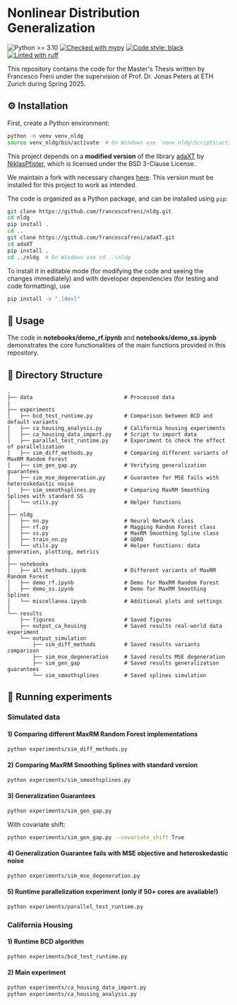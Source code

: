<h1>Nonlinear Distribution Generalization</h1>
<p>
<img src="https://img.shields.io/badge/python-≥3.10-blue" alt="Python >= 3.10">
<a href="https://github.com/python/mypy"><img src="https://img.shields.io/badge/mypy-checked-2b507e" alt="Checked with mypy"></a>
<a href="https://github.com/psf/black"><img src="https://img.shields.io/badge/code%20style-black-000000.svg" alt="Code style: black"></a>
<a href="https://github.com/astral-sh/ruff"><img src="https://img.shields.io/endpoint?url=https://raw.githubusercontent.com/astral-sh/ruff/main/assets/badge/v2.json" alt="Linted with ruff"></a>
</p>


This repository contains the code for the Master's Thesis written by Francesco Freni under the supervision of Prof. Dr. Jonas Peters at ETH Zurich during Spring 2025.


## ⚙️ Installation

First, create a Python environment:
```bash
python -m venv venv_nldg
source venv_nldg/bin/activate  # On Windows use `venv_nldg\Scripts\activate`
```

This project depends on a **modified version** of the library [adaXT](https://github.com/NiklasPfister/adaXT) by [NiklasPfister](https://github.com/NiklasPfister), which is licensed under the BSD 3-Clause License.

We maintain a fork with necessary changes [here](https://github.com/francescofreni/adaXT). This version must be installed for this project to work as intended.

The code is organized as a Python package, and can be installed using `pip`:
```bash
git clone https://github.com/francescofreni/nldg.git
cd nldg
pip install .
cd ..
git clone https://github.com/francescofreni/adaXT.git
cd adaXT
pip install .
cd ../nldg  # On Windows use cd ..\nldg
```
To install it in editable mode (for modifying the code and seeing the changes immediately) and with developer dependencies (for testing and code formatting), use

```bash
pip install -e ".[dev]"
```


## 🚀 Usage
The code in **notebooks/demo_rf.ipynb** and **notebooks/demo_ss.ipynb** demonstrates the core functionalities of the main functions provided in this repository.


## 📁 Directory Structure
```plaintext
.
├── data                             # Processed data
|
├── experiments 
│   ├── bcd_test_runtime.py          # Comparison between BCD and default variants
│   ├── ca_housing_analysis.py       # California housing experiments
│   ├── ca_housing_data_import.py    # Script to import data
│   ├── parallel_test_runtime.py     # Experiment to check the effect of parallelization
│   ├── sim_diff_methods.py          # Comparing different variants of MaxRM Random Forest
│   ├── sim_gen_gap.py               # Verifying generalization guarantees
│   ├── sim_mse_degeneration.py      # Guarantee for MSE fails with heteroskedastic noise
│   ├── sim_smoothsplines.py         # Comparing MaxRM Smoothing Splines with standard SS
│   └── utils.py                     # Helper functions
|
├── nldg           
│   ├── nn.py                        # Neural Network class
│   ├── rf.py                        # Magging Random Forest class
│   ├── ss.py                        # MaxRM Smoothing Spline class
│   ├── train_nn.py                  # GDRO
│   └── utils.py                     # Helper functions: data generation, plotting, metrics
|
├── notebooks
│   ├── all_methods.ipynb            # Different variants of MaxRM Random Forest        
│   ├── demo_rf.ipynb                # Demo for MaxRM Random Forest
│   ├── demo_ss.ipynb                # Demo for MaxRM Smoothing Splines
│   └── miscellanea.ipynb            # Additional plots and settings
|
└── results
    ├── figures                      # Saved figures
    ├── output_ca_housing            # Saved results real-world data experiment
    └── output_simulation
        ├── sim_diff_methods         # Saved results variants comparison
        ├── sim_mse_degeneration     # Saved results MSE degeneration
        ├── sim_gen_gap              # Saved results generalization guarantees
        └── sim_smoothsplines        # Saved splines simulation
```


## 🧪 Running experiments

### Simulated data

#### 1) Comparing different MaxRM Random Forest implementations
```bash
python experiments/sim_diff_methods.py
```

#### 2) Comparing MaxRM Smoothing Splines with standard version
```bash
python experiments/sim_smoothsplines.py
```

#### 3) Generalization Guarantees
```bash
python experiments/sim_gen_gap.py
```
With covariate shift:
```bash
python experiments/sim_gen_gap.py --covariate_shift True
```

#### 4) Generalization Guarantee fails with MSE objective and heteroskedastic noise
```bash
python experiments/sim_mse_degeneration.py
```

#### 5) Runtime parallelization experiment (only if $50$+ cores are available!)
```bash
python experiments/parallel_test_runtime.py
```

### California Housing

#### 1) Runtime BCD algorithm
```bash
python experiments/bcd_test_runtime.py
```

#### 2) Main experiment
```bash
python experiments/ca_housing_data_import.py
python experiments/ca_housing_analysis.py
```

[//]: # (## 📚 Documentation)

[//]: # ()
[//]: # (As of now, the code does not have explicit documentation, but the code is heavily commented and should be easy to understand. )

[//]: # (The code is also automatically formatted using `black`, linted with `ruff`, and type-checked with `mypy`.)